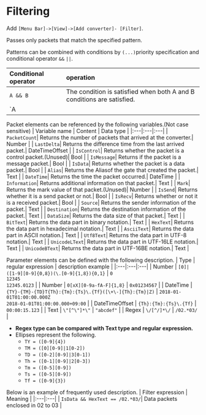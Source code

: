 # Filtering

Add `[Menu Bar]->[View]->[Add converter]- [Filter]`.

Passes only packets that match the specified pattern.

Patterns can be combined with conditions by `(...)`priority specification and conditional operator `&&` `||`.<br>

| Conditional operator | operation |
|:---|:---|
| `A && B` | The condition is satisfied when both A and B conditions are satisfied.|
| `A || B` | The condition is satisfied when either condition of A or B is satisfied.|

Packet elements can be referenced by the following variables.(Not case sensitive)
| Variable name | Content | Data type |
|:---|:---|:---|
| `PacketCount`| Returns the number of packets that arrived at the converter.| Number |
| `LastDelta`| Returns the difference time from the last arrived packet.| DateTimeOffset |
| `IsControl`| Returns whether the packet is a control packet.(Unused)| Bool |
| `IsMessage`| Returns if the packet is a message packet.| Bool |
| `IsData`| Returns whether the packet is a data packet.| Bool |
| `Alias`| Returns the Alias ​​of the gate that created the packet.| Text |
| `DateTime`| Returns the time the packet occurred.| DateTime |
| `Information`| Returns additional information on that packet.| Text |
| `Mark`| Returns the mark value of that packet.(Unused)| Number |
| `IsSend`| Returns whether it is a send packet or not.| Bool |
| `IsRecv`| Returns whether or not it is a received packet.| Bool |
| `Source`| Returns the sender information of the packet.| Text |
| `Destination`| Returns the destination information of the packet.| Text |
| `DataSize`| Returns the data size of that packet.| Text |
| `BitText`| Returns the data part in binary notation.| Text |
| `HexText`| Returns the data part in hexadecimal notation.| Text |
| `AsciiText`| Returns the data part in ASCII notation.| Text |
| `Utf8Text`| Returns the data part in UTF-8 notation.| Text |
| `UnicodeLText`| Returns the data part in UTF-16LE notation.| Text |
| `UnicodeBText`| Returns the data part in UTF-16BE notation.| Text |

Parameter elements can be defined with the following description.
| Type | regular expression | description example |
|:---|:---|:---|
| Number   | `[0]|([1-9][0-9]{0,8})(\.[0-9]{1,8}){0,1}` | `0`<br>`12345`<br>`12345.0123` |
| Number   | `0[xX][0-9a-fA-F]{1,8}`                    | `0x01234567` |
| DateTime | `{TY}-{TM}-{TD}T{Th}:{Tm}:{Ts}\.{Tf}([\+\-]{Th}:{Tm}|Z)` | `2018-01-01T01:00:00.000Z`<br>`2018-01-01T01:00:00.000+09:00` |
| DateTimeOffset | `{Th}:{Tm}:{Ts}\.{Tf}`                    | `00:00:15.123` |
| Text | `\"[^\"]*\"` | `"abcdef"` |
| Regex | `\/[^/]*\/` | `/02.*03/` |

- **Regex type can be compared with Text type and regular expression.**
- Ellipses represent the following.
  - `TY = ([0-9]{4})`
  - `TM = ([0][0-9]|1[0-2])`
  - `TD = ([0-2][0-9]|3[0-1])`
  - `Th = ([0-1][0-9]|2[0-3])`
  - `Tm = ([0-5][0-9])`
  - `Ts = ([0-5][0-9])`
  - `Tf = ([0-9]{3})`

Below is an example of frequently used description.
| Filter expression | Meaning |
|:---|:---|
| `IsData && HexText == /02.*03/`| Data packets enclosed in 02 to 03 |
